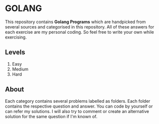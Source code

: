 # GOLANG

This repository contains **Golang Programs** which are handpicked from several sources and categorised in this repository. All of these answers for each exercise are my personal coding. So feel free to write your own while exercising.

## Levels

1. Easy
2. Medium
3. Hard

## About

Each category contains several problems labelled as folders. Each folder contains the respective question and answer. You can code by yourself or can refer my solutions. I will also try to comment or create an alternative solution for the same question if I'm known of.
